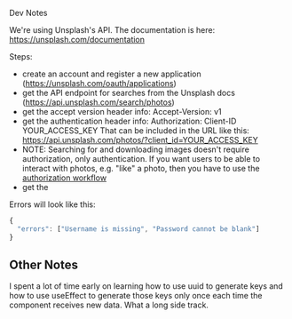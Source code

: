 Dev Notes


We're using Unsplash's API. The documentation is here: https://unsplash.com/documentation

Steps:

- create an account and register a new application (https://unsplash.com/oauth/applications)
- get the API endpoint for searches from the Unsplash docs (https://api.unsplash.com/search/photos)
- get the accept version header info: Accept-Version: v1
- get the authentication header info: Authorization: Client-ID YOUR_ACCESS_KEY That can be included in the URL like this: https://api.unsplash.com/photos/?client_id=YOUR_ACCESS_KEY
- NOTE: Searching for and downloading images doesn't require authorization, only authentication. If you want users to be able to interact with photos, e.g. "like" a photo, then you have to use the [authorization workflow](https://unsplash.com/documentation/user-authentication-workflow)
- get the 

Errors will look like this:
```js
{
  "errors": ["Username is missing", "Password cannot be blank"]
}
```

## Other Notes
I spent a lot of time early on learning how to use uuid to generate keys and how to use useEffect to generate those keys only once each time the component receives new data. What a long side track.
